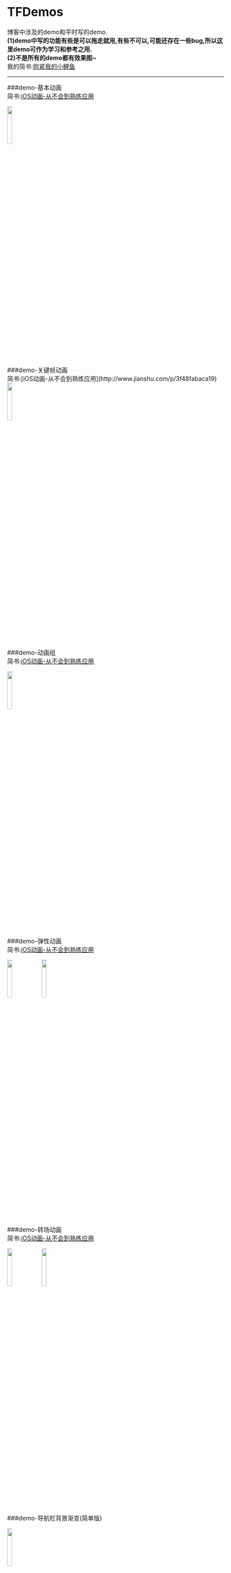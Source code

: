 # TFDemos

博客中涉及的demo和平时写的demo.<br>
**(1)demo中写的功能有些是可以拖走就用,有些不可以,可能还存在一些bug,所以这里demo可作为学习和参考之用.**<br>
**(2)不是所有的demo都有效果图~**<br>
我的简书:[抱紧我的小鲤鱼](http://www.jianshu.com/users/8c1cc9143ec6/latest_articles)
___

###demo-基本动画<br>
简书:[iOS动画-从不会到熟练应用](http://www.jianshu.com/p/3f48fabaca19)<br>
<div>
<img src="https://github.com/shmxybfq/TFProjectsSource/blob/master/TFEasyCoder_Source/demo-基本动画-01.gif" width="15%" height="15%">
</div><br>
###demo-关键帧动画<br>
简书:[iOS动画-从不会到熟练应用](http://www.jianshu.com/p/3f48fabaca19)<br>
<div>
<img src="https://github.com/shmxybfq/TFProjectsSource/blob/master/TFEasyCoder_Source/demo-关键帧动画-01.gif" width="15%" height="15%">
</div><br>

###demo-动画组<br>
简书:[iOS动画-从不会到熟练应用](http://www.jianshu.com/p/3f48fabaca19)<br>
<div>
<img src="https://github.com/shmxybfq/TFProjectsSource/blob/master/TFEasyCoder_Source/demo-动画组-01.gif" width="15%" height="15%">
</div><br>

###demo-弹性动画<br>
简书:[iOS动画-从不会到熟练应用](http://www.jianshu.com/p/3f48fabaca19)<br>
<div>
<img src="https://github.com/shmxybfq/TFProjectsSource/blob/master/TFEasyCoder_Source/demo-弹性动画-01.gif" width="15%" height="15%">
<img src="https://github.com/shmxybfq/TFProjectsSource/blob/master/TFEasyCoder_Source/demo-弹性动画-02.gif" width="15%" height="15%">
</div><br>

###demo-转场动画<br>
简书:[iOS动画-从不会到熟练应用](http://www.jianshu.com/p/3f48fabaca19)<br>
<div>
<img src="https://github.com/shmxybfq/TFProjectsSource/blob/master/TFEasyCoder_Source/demo-转场动画-01.gif" width="15%" height="15%">
<img src="https://github.com/shmxybfq/TFProjectsSource/blob/master/TFEasyCoder_Source/demo-转场动画-02.gif" width="15%" height="15%">
</div><br>

###demo-导航栏背景渐变(简单版)<br>
<div>
<img src="https://github.com/shmxybfq/TFProjectsSource/blob/master/TFEasyCoder_Source/demo-导航栏背景渐变(简单版).gif" width="15%" height="15%">
</div><br>

###demo-粒子动画<br>
<div>
<img src="https://github.com/shmxybfq/TFProjectsSource/blob/master/TFEasyCoder_Source/demo-粒子动画.gif" width="15%" height="15%">
</div><br>

